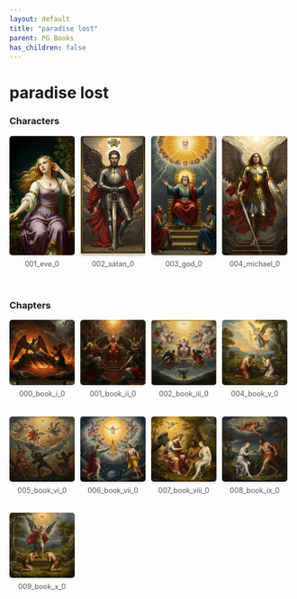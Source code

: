 ```yaml
---
layout: default
title: "paradise lost"
parent: PG Books
has_children: false
---
```



<style>
.image-gallery {
  display: flex;
  flex-wrap: wrap;
  justify-content: space-between;
  margin-bottom: 20px;
}

.image-row {
  display: flex;
  justify-content: flex-start;
  width: 100%;
  margin-bottom: 20px;
}

.image-item {
  width: 23%;
  margin-right: 2%;
  text-align: center;
}

.image-item:last-child {
  margin-right: 0;
}

.image-item img {
  width: 100%;
  height: auto;
  object-fit: cover;
  border-radius: 5px;
  box-shadow: 0 2px 4px rgba(0,0,0,0.1);
}

.image-item p {
  margin-top: 5px;
  font-size: 0.9em;
  color: #555;
}

.video-container {
  margin: 20px 0;
}
</style>


# paradise lost

<h3>Characters</h3>
<div class="image-gallery">
<div class="image-row">
  <div class="image-item">
    <img src="../../assets/pg_books_ai_generated_photos/paradise_lost/characters/001_eve_0.png" alt="001_eve_0">
    <p>001_eve_0</p>
  </div>
  <div class="image-item">
    <img src="../../assets/pg_books_ai_generated_photos/paradise_lost/characters/002_satan_0.png" alt="002_satan_0">
    <p>002_satan_0</p>
  </div>
  <div class="image-item">
    <img src="../../assets/pg_books_ai_generated_photos/paradise_lost/characters/003_god_0.png" alt="003_god_0">
    <p>003_god_0</p>
  </div>
  <div class="image-item">
    <img src="../../assets/pg_books_ai_generated_photos/paradise_lost/characters/004_michael_0.png" alt="004_michael_0">
    <p>004_michael_0</p>
  </div>
</div>
</div>

<h3>Chapters</h3>
<div class="image-gallery">
<div class="image-row">
  <div class="image-item">
    <img src="../../assets/pg_books_ai_generated_photos/paradise_lost/chapters/000_book_i_0.png" alt="000_book_i_0">
    <p>000_book_i_0</p>
  </div>
  <div class="image-item">
    <img src="../../assets/pg_books_ai_generated_photos/paradise_lost/chapters/001_book_ii_0.png" alt="001_book_ii_0">
    <p>001_book_ii_0</p>
  </div>
  <div class="image-item">
    <img src="../../assets/pg_books_ai_generated_photos/paradise_lost/chapters/002_book_iii_0.png" alt="002_book_iii_0">
    <p>002_book_iii_0</p>
  </div>
  <div class="image-item">
    <img src="../../assets/pg_books_ai_generated_photos/paradise_lost/chapters/004_book_v_0.png" alt="004_book_v_0">
    <p>004_book_v_0</p>
  </div>
</div>
<div class="image-row">
  <div class="image-item">
    <img src="../../assets/pg_books_ai_generated_photos/paradise_lost/chapters/005_book_vi_0.png" alt="005_book_vi_0">
    <p>005_book_vi_0</p>
  </div>
  <div class="image-item">
    <img src="../../assets/pg_books_ai_generated_photos/paradise_lost/chapters/006_book_vii_0.png" alt="006_book_vii_0">
    <p>006_book_vii_0</p>
  </div>
  <div class="image-item">
    <img src="../../assets/pg_books_ai_generated_photos/paradise_lost/chapters/007_book_viii_0.png" alt="007_book_viii_0">
    <p>007_book_viii_0</p>
  </div>
  <div class="image-item">
    <img src="../../assets/pg_books_ai_generated_photos/paradise_lost/chapters/008_book_ix_0.png" alt="008_book_ix_0">
    <p>008_book_ix_0</p>
  </div>
</div>
<div class="image-row">
  <div class="image-item">
    <img src="../../assets/pg_books_ai_generated_photos/paradise_lost/chapters/009_book_x_0.png" alt="009_book_x_0">
    <p>009_book_x_0</p>
  </div>
</div>
</div>
